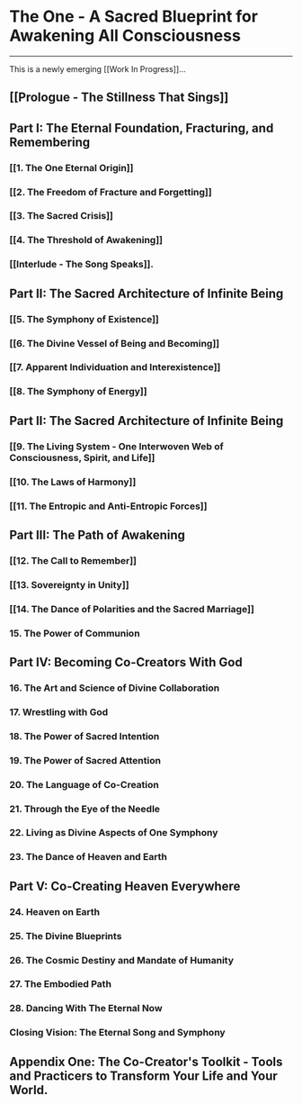 # The One - A Sacred Blueprint for Awakening All Consciousness

---

This is a newly emerging [[Work In Progress]]... 
## [[Prologue - The Stillness That Sings]]

## Part I: The Eternal Foundation, Fracturing, and Remembering

### [[1. The One Eternal Origin]]  
### [[2. The Freedom of Fracture and Forgetting]] 
### [[3. The Sacred Crisis]]  
### [[4. The Threshold of Awakening]]  

### [[Interlude - The Song Speaks]]. 

## Part II: The Sacred Architecture of Infinite Being

### [[5. The Symphony of Existence]]  
### [[6. The Divine Vessel of Being and Becoming]]  
### [[7. Apparent Individuation and Interexistence]] 
### [[8. The Symphony of Energy]]  

## **Part II: The Sacred Architecture of Infinite Being**

### [[9. The Living System - One Interwoven Web of Consciousness, Spirit, and Life]]   
### [[10. The Laws of Harmony]]  

### [[11. The Entropic and Anti-Entropic Forces]]    

## **Part III: The Path of Awakening**

### [[12. The Call to Remember]]

### [[13. Sovereignty in Unity]] 

### [[14. The Dance of Polarities and the Sacred Marriage]]  

### 15. The Power of Communion 

## Part IV: Becoming Co-Creators With God

### 16. The Art and Science of Divine Collaboration

### 17. Wrestling with God 

### 18. The Power of Sacred Intention

### 19. The Power of Sacred Attention

### 20. The Language of Co-Creation

### 21. Through the Eye of the Needle

### 22. Living as Divine Aspects of One Symphony

### 23. The Dance of Heaven and Earth

## Part V: Co-Creating Heaven Everywhere

### 24. Heaven on Earth

### 25. The Divine Blueprints

### 26. The Cosmic Destiny and Mandate of Humanity

### 27. The Embodied Path

### 28. Dancing With The Eternal Now

### Closing Vision: The Eternal Song and Symphony

## Appendix One: The Co-Creator's Toolkit - Tools and Practicers to Transform Your Life and Your World. 